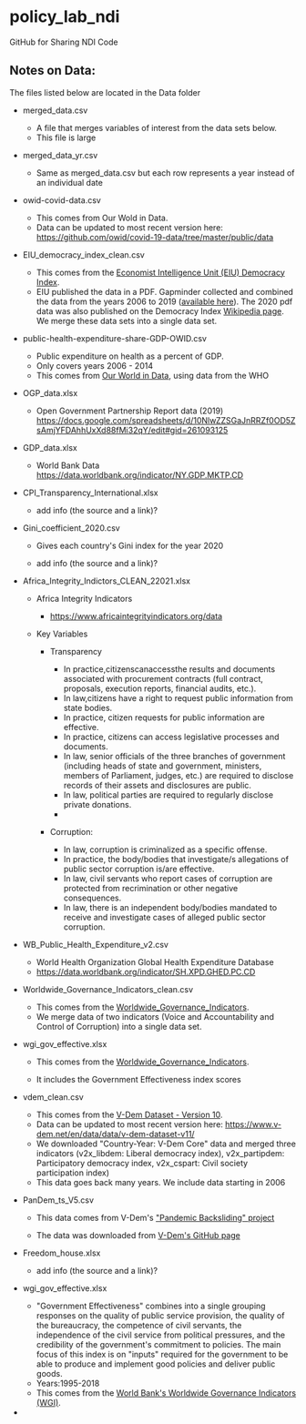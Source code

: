 # policy_lab_ndi

GitHub for Sharing NDI Code

## Notes on Data:

The files listed below are located in the Data folder

-   merged_data.csv

    -   A file that merges variables of interest from the data sets below.
    -   This file is large

-   merged_data_yr.csv

    -   Same as merged_data.csv but each row represents a year instead of an individual date

-   owid-covid-data.csv

    -   This comes from Our Wold in Data.
    -   Data can be updated to most recent version here: <https://github.com/owid/covid-19-data/tree/master/public/data>

-   EIU_democracy_index_clean.csv

    -   This comes from the [Economist Intelligence Unit (EIU) Democracy Index](https://www.eiu.com/n/campaigns/democracy-index-2020/).
    -   EIU published the data in a PDF. Gapminder collected and combined the data from the years 2006 to 2019 ([available here](https://www.gapminder.org/data/documentation/democracy-index/)). The 2020 pdf data was also published on the Democracy Index [Wikipedia page](https://en.wikipedia.org/wiki/Democracy_Index). We merge these data sets into a single data set.

-   public-health-expenditure-share-GDP-OWID.csv

    -   Public expenditure on health as a percent of GDP.
    -   Only covers years 2006 - 2014
    -   This comes from [Our World in Data](https://ourworldindata.org/grapher/public-health-expenditure-share-gdp-owid), using data from the WHO

-   OGP_data.xlsx

    -   Open Government Partnership Report data (2019) <https://docs.google.com/spreadsheets/d/10NlwZZSGaJnRRZf0OD5ZsAmjYFDAhhUxXd88fMi32qY/edit#gid=261093125>

-   GDP_data.xlsx

    -   World Bank Data <https://data.worldbank.org/indicator/NY.GDP.MKTP.CD>

-   CPI_Transparency_International.xlsx

    -   add info (the source and a link)?

-   Gini_coefficient_2020.csv

    -   Gives each country's Gini index for the year 2020

    -   add info (the source and a link)?

-   Africa_Integrity_Indictors_CLEAN_22021.xlsx

    -   Africa Integrity Indicators

        -   <https://www.africaintegrityindicators.org/data>

    -   Key Variables

        -   Transparency

            -   In practice,citizenscanaccessthe results and documents associated with procurement contracts (full contract, proposals, execution reports, financial audits, etc.).
            -   In law,citizens have a right to request public information from state bodies.
            -   In practice, citizen requests for public information are effective.
            -   In practice, citizens can access legislative processes and documents.
            -   In law, senior officials of the three branches of government (including heads of state and government, ministers, members of Parliament, judges, etc.) are required to disclose records of their assets and disclosures are public.
            -   In law, political parties are required to regularly disclose private donations.
            -   

        -   Corruption:

            -   In law, corruption is criminalized as a specific offense.
            -   In practice, the body/bodies that investigate/s allegations of public sector corruption is/are effective.
            -   In law, civil servants who report cases of corruption are protected from recrimination or other negative consequences.
            -   In law, there is an independent body/bodies mandated to receive and investigate cases of alleged public sector corruption.

-   WB_Public_Health_Expenditure_v2.csv

    -   World Health Organization Global Health Expenditure Database
    -   <https://data.worldbank.org/indicator/SH.XPD.GHED.PC.CD>

-   Worldwide_Governance_Indicators_clean.csv

    -   This comes from the [Worldwide_Governance_Indicators](https://info.worldbank.org/governance/wgi/).
    -   We merge data of two indicators (Voice and Accountability and Control of Corruption) into a single data set.

-   wgi_gov_effective.xlsx

    -   This comes from the [Worldwide_Governance_Indicators](https://info.worldbank.org/governance/wgi/).

    -   It includes the Government Effectiveness index scores

-   vdem_clean.csv

    -   This comes from the [V-Dem Dataset - Version 10](https://www.v-dem.net/en/data/data/v-dem-dataset/).
    -   Data can be updated to most recent version here: <https://www.v-dem.net/en/data/data/v-dem-dataset-v11/>
    -   We downloaded "Country-Year: V-Dem Core" data and merged three indicators (v2x_libdem: Liberal democracy index), v2x_partipdem: Participatory democracy index, v2x_cspart: Civil society participation index)
    -   This data goes back many years. We include data starting in 2006

-   PanDem_ts_V5.csv

    -   This data comes from V-Dem's ["Pandemic Backsliding" project](https://www.v-dem.net/en/our-work/research-projects/pandemic-backsliding/)

    -   The data was downloaded from [V-Dem's GitHub page](https://github.com/vdeminstitute/pandem)

-   Freedom_house.xlsx

    -   add info (the source and a link)?

-   wgi_gov_effective.xlsx

    -   "Government Effectiveness" combines into a single grouping responses on the quality of public service provision, the quality of the bureaucracy, the competence of civil servants, the independence of the civil service from political pressures, and the credibility of the government's commitment to policies. The main focus of this index is on "inputs" required for the government to be able to produce and implement good policies and deliver public goods.
    -   Years:1995-2018
    -   This comes from the [World Bank's Worldwide Governance Indicators (WGI)](http://info.worldbank.org/governance/wgi/).

-   
